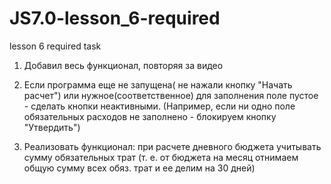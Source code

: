 # JS7.0-lesson_6-required
lesson 6 required task

1) Добавил весь функционал, повторяя за видео

2) Если программа еще не запущена( не нажали кнопку "Начать расчет") или 
    нужное(соответственное) для заполнения поле пустое - сделать кнопки неактивными. 
    (Например, если ни одно поле обязательных расходов не заполнено - блокируем кнопку 
    "Утвердить")

3) Реализовать функционал: при расчете дневного бюджета учитывать сумму обязательных трат 
    (т. e. от бюджета на месяц отнимаем общую сумму всех обяз. трат и ее делим на 30 дней)